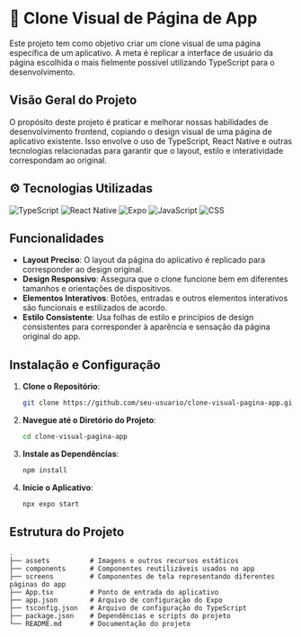 # 📱 Clone Visual de Página de App

Este projeto tem como objetivo criar um clone visual de uma página específica de um aplicativo. A meta é replicar a interface de usuário da página escolhida o mais fielmente possível utilizando TypeScript para o desenvolvimento.

## Visão Geral do Projeto

O propósito deste projeto é praticar e melhorar nossas habilidades de desenvolvimento frontend, copiando o design visual de uma página de aplicativo existente. Isso envolve o uso de TypeScript, React Native e outras tecnologias relacionadas para garantir que o layout, estilo e interatividade correspondam ao original.

## ⚙️ Tecnologias Utilizadas
![TypeScript](https://img.shields.io/badge/TypeScript-3178C6?style=for-the-badge&logo=typescript&logoColor=white)
![React Native](https://img.shields.io/badge/React_Native-61DAFB?style=for-the-badge&logo=react&logoColor=black)
![Expo](https://img.shields.io/badge/Expo-000020?style=for-the-badge&logo=expo&logoColor=white)
![JavaScript](https://img.shields.io/badge/JavaScript-F7DF1E?style=for-the-badge&logo=javascript&logoColor=black) 
![CSS](https://img.shields.io/badge/CSS-1572B6?style=for-the-badge&logo=css3&logoColor=white) 

## Funcionalidades

- **Layout Preciso**: O layout da página do aplicativo é replicado para corresponder ao design original.
- **Design Responsivo**: Assegura que o clone funcione bem em diferentes tamanhos e orientações de dispositivos.
- **Elementos Interativos**: Botões, entradas e outros elementos interativos são funcionais e estilizados de acordo.
- **Estilo Consistente**: Usa folhas de estilo e princípios de design consistentes para corresponder à aparência e sensação da página original do app.

## Instalação e Configuração

1. **Clone o Repositório**:
    ```sh
    git clone https://github.com/seu-usuario/clone-visual-pagina-app.git
    ```

2. **Navegue até o Diretório do Projeto**:
    ```sh
    cd clone-visual-pagina-app
    ```

3. **Instale as Dependências**:
    ```sh
    npm install
    ```

4. **Inicie o Aplicativo**:
    ```sh
    npx expo start
    ```

## Estrutura do Projeto

```plaintext
.
├── assets          # Imagens e outros recursos estáticos
├── components      # Componentes reutilizáveis usados no app
├── screens         # Componentes de tela representando diferentes páginas do app
├── App.tsx         # Ponto de entrada do aplicativo
├── app.json        # Arquivo de configuração do Expo
├── tsconfig.json   # Arquivo de configuração do TypeScript
├── package.json    # Dependências e scripts do projeto
└── README.md       # Documentação do projeto
